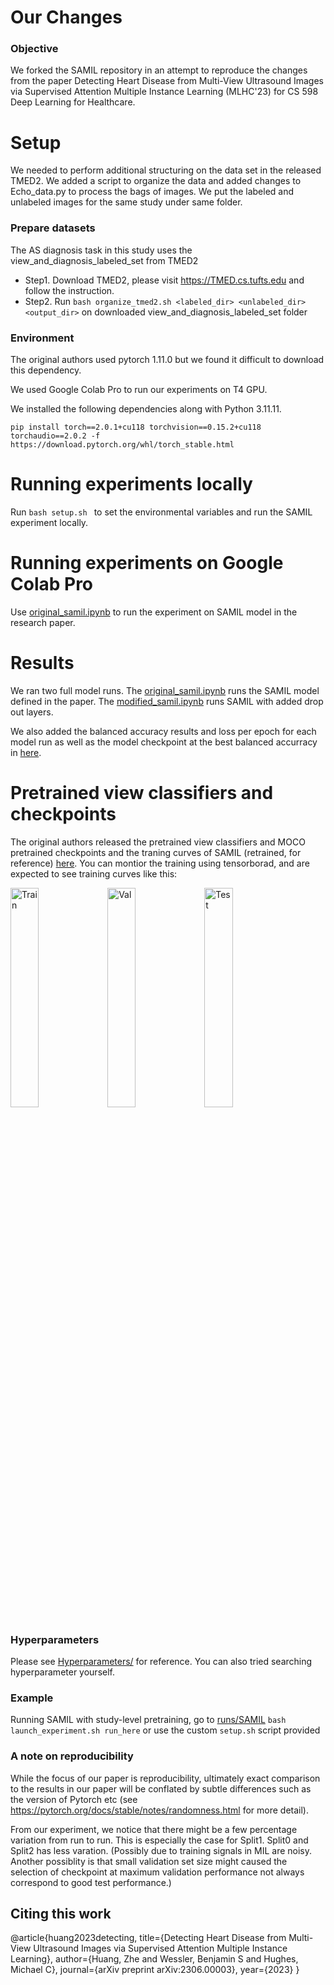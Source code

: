 # Our Changes
### Objective
We forked the SAMIL repository in an attempt to reproduce the changes from the paper Detecting Heart Disease from Multi-View Ultrasound Images via Supervised Attention Multiple Instance Learning (MLHC'23) for CS 598 Deep Learning for Healthcare. 

# Setup
We needed to perform additional structuring on the data set in the released TMED2. We added a script to organize the data and added changes to Echo_data.py to process the bags of images. We put the labeled and unlabeled images for the same study under same folder.

### Prepare datasets
The AS diagnosis task in this study uses the view_and_diagnosis_labeled_set from TMED2 
- Step1. Download TMED2, please visit https://TMED.cs.tufts.edu and follow the instruction.
- Step2. Run ```bash organize_tmed2.sh <labeled_dir> <unlabeled_dir> <output_dir>``` on downloaded view_and_diagnosis_labeled_set folder

### Environment
The original authors used pytorch 1.11.0 but we found it difficult to download this dependency.

We used Google Colab Pro to run our experiments on T4 GPU. 

We installed the following dependencies along with Python 3.11.11.

```pip install torch==2.0.1+cu118 torchvision==0.15.2+cu118 torchaudio==2.0.2 -f https://download.pytorch.org/whl/torch_stable.html ``` 


# Running experiments locally
Run ```bash setup.sh ``` to set the environmental variables and run the SAMIL experiment locally.

# Running experiments on Google Colab Pro
Use [original_samil.ipynb](final_results/original_samil_results/original_samil.ipynb) to run the experiment on SAMIL model in the research paper.

# Results
We ran two full model runs. The [original_samil.ipynb](final_results/original_samil_results/original_samil.ipynb) runs the SAMIL model defined in the paper. The [modified_samil.ipynb](final_results/modified_samil_results/modified_samil.ipynb) runs SAMIL with added drop out layers. 

We also added the balanced accuracy results and loss per epoch for each model run as well as the model checkpoint at the best balanced accurracy in [here](final_results/). 

# Pretrained view classifiers and checkpoints

The original authors released the pretrained view classifiers and MOCO pretrained checkpoints and the traning curves of SAMIL (retrained, for reference) [here](https://tufts.box.com/s/c5w8123j7h3dpls75jye1363uh8qv8us). 
You can montior the training using tensorborad, and are expected to see training curves like this:

<p float="left">
  <img src="training_curves/split2/train.png" alt="Train" width="30%">
  <img src="training_curves/split2/val.png" alt="Val" width="30%">
  <img src="training_curves/split2/test.png" alt="Test" width="30%">
</p>

### Hyperparameters
Please see [Hyperparameters/](Hyperparameters) for reference. You can also tried searching hyperparameter yourself.

### Example
Running SAMIL with study-level pretraining, go to [runs/SAMIL](runs/SAMIL)
```bash launch_experiment.sh run_here``` or use the custom ```setup.sh``` script provided

### A note on reproducibility
While the focus of our paper is reproducibility, ultimately exact comparison to the results in our paper will be conflated by subtle differences such as the version of Pytorch etc (see https://pytorch.org/docs/stable/notes/randomness.html for more detail).

From our experiment, we notice that there might be a few percentage variation from run to run. This is especially the case for Split1. Split0 and Split2 has less varation. (Possibly due to training signals in MIL are noisy. Another possiblity is that small validation set size might caused the selection of checkpoint at maximum validation performance not always correspond to good test performance.)

## Citing this work
@article{huang2023detecting,
  title={Detecting Heart Disease from Multi-View Ultrasound Images via Supervised Attention Multiple Instance Learning},
  author={Huang, Zhe and Wessler, Benjamin S and Hughes, Michael C},
  journal={arXiv preprint arXiv:2306.00003},
  year={2023}
}
